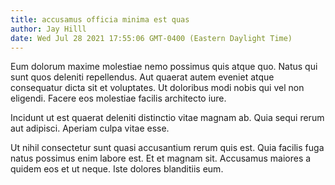 ```yaml
---
title: accusamus officia minima est quas
author: Jay Hilll
date: Wed Jul 28 2021 17:55:06 GMT-0400 (Eastern Daylight Time)
---
```

Eum dolorum maxime molestiae nemo possimus quis atque quo. Natus qui sunt quos deleniti repellendus. Aut quaerat autem eveniet atque consequatur dicta sit et voluptates. Ut doloribus modi nobis qui vel non eligendi. Facere eos molestiae facilis architecto iure.

 Incidunt ut est quaerat deleniti distinctio vitae magnam ab. Quia sequi rerum aut adipisci. Aperiam culpa vitae esse.

 Ut nihil consectetur sunt quasi accusantium rerum quis est. Quia facilis fuga natus possimus enim labore est. Et et magnam sit. Accusamus maiores a quidem eos et ut neque. Iste dolores blanditiis eum.